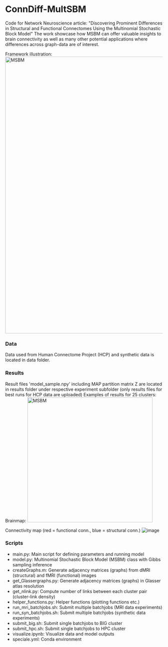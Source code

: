 # ConnDiff-MultSBM
Code for Network Neuroscience article: "Discovering Prominent Differences in Structural and Functional Connectomes Using the Multinomial Stochastic Block Model"
The work showcase how MSBM can offer valuable insights to brain connectivity as well as many other potential applications where differences across graph-data are of interest.

Framework illustration:
<img width="885" alt="MSBM" src="https://github.com/Ninaiskov/ConnDiff-MSBM/assets/67420369/bb37427d-9c2f-4314-a682-1fde41611626">

### Data
Data used from Human Connectome Project (HCP) and synthetic data is located in data folder.

### Results
Result files 'model_sample.npy' including MAP partition matrix Z are located in results folder under respective experiment subfolder (only results files for best runs for HCP data are uploaded)
Examples of results for 25 clusters:
Brainmap:
<img width="400" alt="MSBM" src="[https://github.com/Ninaiskov/ConnDiff-MSBM/assets/67420369/bb37427d-9c2f-4314-a682-1fde41611626](https://github.com/Ninaiskov/ConnDiff-MSBM/assets/67420369/8f78b617-2057-4b2b-8c21-d6263ed7ad42)">

Connectivity map (red = functional conn., blue = structural conn.)
![image](https://github.com/Ninaiskov/ConnDiff-MSBM/assets/67420369/03e23d70-2970-4c3b-88ed-1c0f31b9c88e)


### Scripts
- main.py: Main script for defining parameters and running model
- model.py: Multinomial Stochastic Block Model (MSBM) class with Gibbs sampling inference
- createGraphs.m: Generate adjacency matrices (graphs) from dMRI (structural) and fMRI (functional) images
- get_Glassergraphs.py: Generate adjacency matrices (graphs) in Glasser atlas resolution
- get_nlink.py: Compute number of links between each cluster pair (cluster-link density)
- helper_functions.py: Helper functions (plotting functions etc.)
- run_mri_batchjobs.sh: Submit multiple batchjobs (MRI data experiments)
- run_syn_batchjobs.sh: Submit multiple batchjobs (synthetic data experiments)
- submit_big.sh: Submit single batchjobs to BIG cluster
- submit_hpc.sh: Submit single batchjobs to HPC cluster
- visualize.ipynb: Visualize data and model outputs
- speciale.yml: Conda environment
